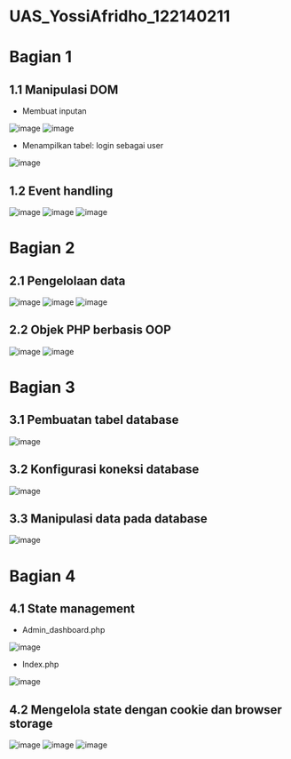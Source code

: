 # UAS_YossiAfridho_122140211

# Bagian 1

## 1.1 Manipulasi DOM

- Membuat inputan

![image](https://github.com/user-attachments/assets/d9a14df9-b33c-4471-833e-68c65bc5149c)
![image](https://github.com/user-attachments/assets/a70969bb-4a64-48de-91f5-5db38c596b38)


- Menampilkan tabel: login sebagai user

![image](https://github.com/user-attachments/assets/8c7a27c6-1938-45aa-bad0-4a30fee2ff56)


## 1.2 Event handling

![image](https://github.com/user-attachments/assets/811cba11-877f-4073-87b5-b7d1923ba790)
![image](https://github.com/user-attachments/assets/e4a1c16e-a976-4b08-ba9a-e38e67a58ae6)
![image](https://github.com/user-attachments/assets/7ba9b51d-b298-475b-9098-f76a0d8cf38b)


# Bagian 2

## 2.1 Pengelolaan data

![image](https://github.com/user-attachments/assets/78bc0d02-76e5-42fd-9101-1bff20860bec)
![image](https://github.com/user-attachments/assets/0660e842-b335-4713-8be4-63a096d0826f)
![image](https://github.com/user-attachments/assets/fc92b0e0-5321-44aa-a454-924c18dddbf9)


## 2.2 Objek PHP berbasis OOP

![image](https://github.com/user-attachments/assets/c8d0c3f8-394f-4b4a-8847-0dc68f13ffad)
![image](https://github.com/user-attachments/assets/8929c5f9-3897-47f3-a294-eaba8aa6d713)


# Bagian 3

## 3.1 Pembuatan tabel database
![image](https://github.com/user-attachments/assets/6c725e2b-7cb8-4cdb-a4cd-ea9e32d67a3c)


## 3.2 Konfigurasi koneksi database

![image](https://github.com/user-attachments/assets/7caaf790-805a-459f-acb1-8d42b7fcffc1)


## 3.3 Manipulasi data pada database

![image](https://github.com/user-attachments/assets/7723c230-7bd0-418b-9572-16f18e8f4fac)


# Bagian 4

## 4.1 State management

- Admin_dashboard.php

![image](https://github.com/user-attachments/assets/2efabd6d-7d0d-43c6-8f51-edffc697d341)


- Index.php

![image](https://github.com/user-attachments/assets/62adbd56-438d-484a-907a-a03f190d4450)


## 4.2 Mengelola state dengan cookie dan browser storage

![image](https://github.com/user-attachments/assets/53c339fa-e358-45f6-9c71-d63dcf633813)
![image](https://github.com/user-attachments/assets/3dcde57b-3d8f-486d-b0b3-599cbc9258c6)
![image](https://github.com/user-attachments/assets/f9a0a459-5568-4f25-a762-e3977491d179)

